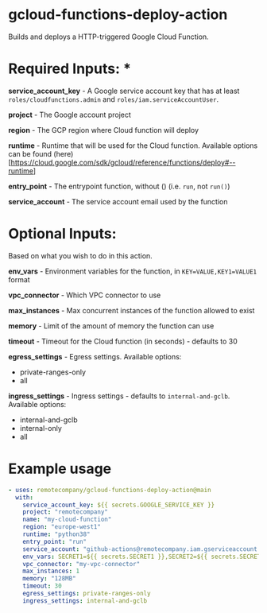 # gcloud-functions-deploy-action

Builds and deploys a HTTP-triggered Google Cloud Function.

# Required Inputs: *

**service_account_key** - A Google service account key that has at least `roles/cloudfunctions.admin` and `roles/iam.serviceAccountUser`.

**project** - The Google account project

**region** - The GCP region where Cloud function will deploy

**runtime** - Runtime that will be used for the Cloud function. Available options can be found (here)[https://cloud.google.com/sdk/gcloud/reference/functions/deploy#--runtime]

**entry_point** - The entrypoint function, without () (i.e. `run`, not `run()`)

**service_account** - The service account email used by the function

# Optional Inputs:

Based on what you wish to do in this action.

**env_vars** - Environment variables for the function, in `KEY=VALUE,KEY1=VALUE1` format

**vpc_connector** - Which VPC connector to use

**max_instances** - Max concurrent instances of the function allowed to exist

**memory** - Limit of the amount of memory the function can use

**timeout** - Timeout for the Cloud function (in seconds) - defaults to 30

**egress_settings** - Egress settings. Available options:
  - private-ranges-only
  - all

**ingress_settings** - Ingress settings - defaults to `internal-and-gclb`. Available options:
  - internal-and-gclb
  - internal-only
  - all

# Example usage

``` yaml
- uses: remotecompany/gcloud-functions-deploy-action@main
  with:
    service_account_key: ${{ secrets.GOOGLE_SERVICE_KEY }}
    project: "remotecompany"
    name: "my-cloud-function"
    region: "europe-west1"
    runtime: "python38"
    entry_point: "run"
    service_account: "github-actions@remotecompany.iam.gserviceaccount.com"
    env_vars: SECRET1=${{ secrets.SECRET1 }},SECRET2=${{ secrets.SECRET2 }}
    vpc_connector: "my-vpc-connector"
    max_instances: 1
    memory: "128MB"
    timeout: 30
    egress_settings: private-ranges-only
    ingress_settings: internal-and-gclb
```
